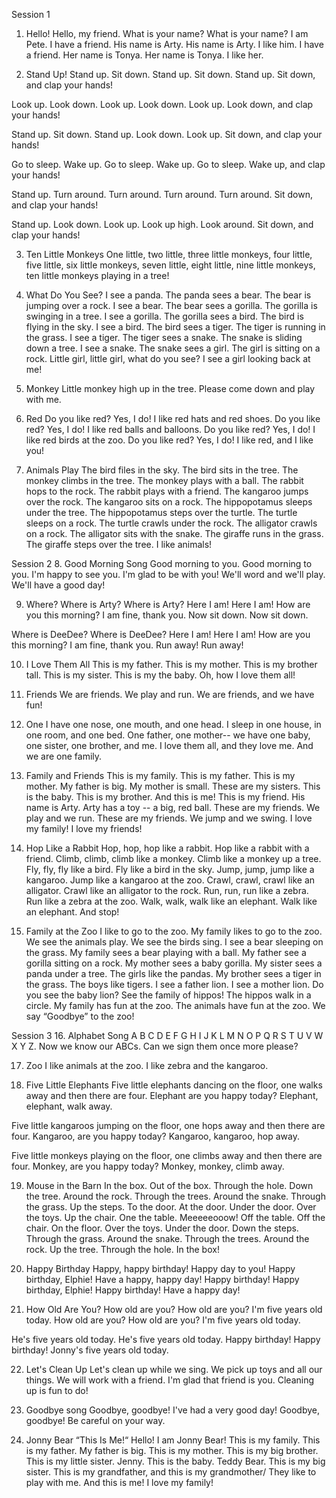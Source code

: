 Session 1
1. Hello!
Hello, my friend. What is your name?
What is your name? I am Pete.
I have a friend. His name is Arty.
His name is Arty. I like him.
I have a friend. Her name is Tonya.
Her name is Tonya. I like her.

2. Stand Up!
Stand up. Sit down.
Stand up. Sit down.
Stand up. Sit down,
and clap your hands!

Look up. Look down.
Look up. Look down.
Look up. Look down,
and clap your hands!

Stand up. Sit down.
Stand up. Look down.
Look up. Sit down,
and clap your hands!

Go to sleep. Wake up.
Go to sleep. Wake up.
Go to sleep. Wake up,
and clap your hands!

Stand up. Turn around.
Turn around. Turn around.
Turn around. Sit down,
and clap your hands!

Stand up. Look down.
Look up. Look up high.
Look around. Sit down,
and clap your hands!

3. Ten Little Monkeys
One little, two little, three little monkeys,
four little, five little, six little monkeys,
seven little, eight little, nine little monkeys,
ten little monkeys playing in a tree!

4. What Do You See?
I see a panda. The panda sees a bear.
The bear is jumping over a rock.
I see a bear. The bear sees a gorilla.
The gorilla is swinging in a tree.
I see a gorilla. The gorilla sees a bird.
The bird is flying in the sky.
I see a bird. The bird sees a tiger.
The tiger is running in the grass.
I see a tiger. The tiger sees a snake.
The snake is sliding down a tree.
I see a snake. The snake sees a girl.
The girl is sitting on a rock.
Little girl, little girl, what do you see?
I see a girl looking back at me!

5. Monkey
Little monkey
high up in the tree.
Please come down
and play with me.

6. Red
Do you like red? Yes, I do!
I like red hats and red shoes.
Do you like red? Yes, I do!
I like red balls and balloons.
Do you like red? Yes, I do!
I like red birds at the zoo.
Do you like red? Yes, I do!
I like red, and I like you!

7. Animals Play
The bird files in the sky.
The bird sits in the tree.
The monkey climbs in the tree.
The monkey plays with a ball.
The rabbit hops to the rock.
The rabbit plays with a friend.
The kangaroo jumps over the rock.
The kangaroo sits on a rock.
The hippopotamus sleeps under the tree.
The hippopotamus steps over the turtle.
The turtle sleeps on a rock.
The turtle crawls under the rock.
The alligator crawls on a rock.
The alligator sits with the snake.
The giraffe runs in the grass.
The giraffe steps over the tree.
I like animals!

Session 2
8. Good Morning Song
Good morning to you.
Good morning to you.
I'm happy to see you.
I'm glad to be with you!
We'll word and we'll play.
We'll have a good day!

9. Where?
Where is Arty? Where is Arty?
Here I am! Here I am!
How are you this morning?
I am fine, thank you.
Now sit down. Now sit down.

Where is DeeDee? Where is DeeDee?
Here I am! Here I am!
How are you this morning?
I am fine, thank you.
Run away! Run away!

10. I Love Them All
This is my father.
This is my mother.
This is my brother tall.
This is my sister.
This is my the baby.
Oh, how I love them all!

11. Friends
We are friends.
We play and run.
We are friends,
and we have fun!

12. One
I have one nose, one mouth, and one head.
I sleep in one house, in one room, and one bed.
One father, one mother--
we have one baby,
one sister, one brother, and me.
I love them all,
and they love me.
And we are one family.

13. Family and Friends
This is my family.
This is my father.
This is my mother.
My father is big.
My mother is small.
These are my sisters.
This is the baby.
This is my brother.
And this is me!
This is my friend. His name is Arty.
Arty has a toy -- a big, red ball.
These are my friends.
We play and we run.
These are my friends.
We jump and we swing.
I love my family!
I love my friends!

14. Hop Like a Rabbit
Hop, hop, hop like a rabbit.
Hop like a rabbit with a friend.
Climb, climb, climb like a monkey.
Climb like a monkey up a tree.
Fly, fly, fly like a bird.
Fly like a bird in the sky.
Jump, jump, jump like a kangaroo.
Jump like a kangaroo at the zoo.
Crawl, crawl, crawl like an alligator.
Crawl like an alligator to the rock.
Run, run, run like a zebra.
Run like a zebra at the zoo.
Walk, walk, walk like an elephant.
Walk like an elephant. And stop!

15. Family at the Zoo
I like to go to the zoo.
My family likes to go to the zoo.
We see the animals play.
We see the birds sing.
I see a bear sleeping on the grass.
My family sees a bear playing with a ball.
My father see a gorilla sitting on a rock.
My mother sees a baby gorilla.
My sister sees a panda under a tree.
The girls like the pandas.
My brother sees a tiger in the grass.
The boys like tigers.
I see a father lion. I see a mother lion.
Do you see the baby lion?
See the family of hippos!
The hippos walk in a circle.
My family has fun at the zoo.
The animals have fun at the zoo.
We say “Goodbye” to the zoo!

Session 3
16. Alphabet Song
A B C D E F G
H I J K L M N
O P Q R S T U
V W X Y Z.
Now we know our ABCs.
Can we sign them
once more please?

17. Zoo
I like animals 
at the zoo.
I like zebra
and the kangaroo.

18. Five Little Elephants
Five little elephants dancing on the floor,
one walks away and then there are four.
Elephant are you happy today?
Elephant, elephant, walk away.

Five little kangaroos jumping on the floor,
one hops away and then there are four.
Kangaroo, are you happy today?
Kangaroo, kangaroo, hop away.

Five little monkeys playing on the floor,
one climbs away and then there are four.
Monkey, are you happy today?
Monkey, monkey, climb away.

19. Mouse in the Barn
In the box.
Out of the box.
Through the hole.
Down the tree.
Around the rock.
Through the trees.
Around the snake.
Through the grass.
Up the steps.
To the door.
At the door.
Under the door.
Over the toys.
Up the chair.
One the table.
Meeeeeooow!
Off the table.
Off the chair.
On the floor.
Over the toys.
Under the door.
Down the steps.
Through the grass.
Around the snake.
Through the trees.
Around the rock.
Up the tree.
Through the hole.
In the box!

20. Happy Birthday
Happy, happy birthday!
Happy day to you!
Happy birthday, Elphie!
Have a happy, happy day!
Happy birthday!
Happy birthday, Elphie!
Happy birthday!
Have a happy day!

21. How Old Are You?
How old are you? How old are you?
I'm five years old today.
How old are you? How old are you?
I'm five years old today.

He's five years old today.
He's five years old today.
Happy birthday! Happy birthday!
Jonny's five years old today.

22. Let's Clean Up
Let's clean up while we sing.
We pick up toys and all our things.
We will work with a friend.
I'm glad that friend is you.
Cleaning up is fun to do!

23. Goodbye song
Goodbye, goodbye!
I've had a very good day!
Goodbye, goodbye!
Be careful on your way.

24. Jonny Bear “This Is Me!“
Hello! I am Jonny Bear!
This is my family.
This is my father.
My father is big.
This is my mother.
This is my big brother.
This is my little sister.
Jenny.
This is the baby.
Teddy Bear.
This is my big sister.
This is my grandfather, and this is my grandmother/
They like to play with me.
And this is me!
I love my family!